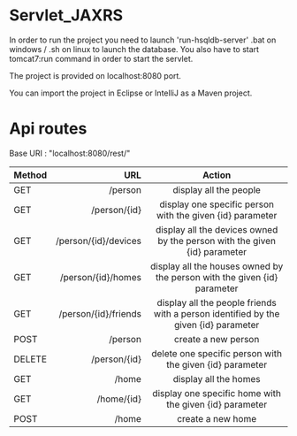 # Servlet_JAXRS

In order to run the project you need to launch 'run-hsqldb-server' .bat on windows / .sh on linux to launch the database.
You also have to start tomcat7:run command in order to start the servlet.

The project is provided on localhost:8080 port.

You can import the project in Eclipse or IntelliJ as a Maven project.

# Api routes

Base URI : "localhost:8080/rest/"

| Method     | URL | Action   |
| :------- | ----: | :---: |
| GET    | /person  |  display all the people   |
| GET    | /person/{id}  |  display one specific person with the given {id} parameter   |
| GET    | /person/{id}/devices  |  display all the devices owned by the person with the given {id} parameter   |
| GET    | /person/{id}/homes  |  display all the houses owned by the person with the given {id} parameter   |
| GET    | /person/{id}/friends  |  display all the people friends with a person identified by the given {id} parameter   |
| POST    | /person  |  create a new person   |
| DELETE    | /person/{id}  |  delete one specific person with the given {id} parameter   |
| GET    | /home  |  display all the homes   |
| GET    | /home/{id}  |  display one specific home with the given {id} parameter   |
| POST    | /home  |  create a new home  |
